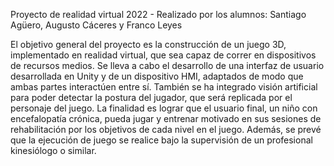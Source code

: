Proyecto de realidad virtual 2022 - Realizado por los alumnos: Santiago Agüero, Augusto Cáceres y Franco Leyes

El objetivo general del proyecto es la construcción de un juego 3D, implementado en realidad virtual, que sea capaz de correr en dispositivos de recursos medios. Se lleva a cabo el desarrollo de una interfaz de usuario desarrollada en Unity y de un dispositivo HMI, adaptados de modo que ambas partes interactúen entre sí. También se ha integrado visión artificial para poder detectar la postura del jugador, que será replicada por el personaje del juego.
La finalidad es lograr que el usuario final, un niño con encefalopatía crónica, pueda jugar y entrenar motivado en sus sesiones de rehabilitación por los objetivos de cada nivel en el juego. Además, se prevé que la ejecución de juego se realice bajo la supervisión de un profesional kinesiólogo o similar.
